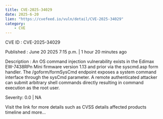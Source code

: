 ```yaml
---
title: CVE-2025-34029
date: 2025-6-20
lien: "https://cvefeed.io/vuln/detail/CVE-2025-34029"
category:
    - CVE
---
```


CVE ID : CVE-2025-34029

Published :  June 20
2025
7:15 p.m. | 1 hour
20 minutes ago

Description : An OS command injection vulnerability exists in the Edimax EW-7438RPn Mini firmware version 1.13 and prior via the syscmd.asp form handler. The /goform/formSysCmd endpoint exposes a system command interface through the sysCmd parameter. A remote authenticated attacker can submit arbitrary shell commands directly
resulting in command execution as the root user.

Severity: 0.0 | NA

Visit the link for more details
such as CVSS details
affected products
timeline
and more...
